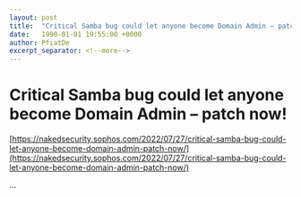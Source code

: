 ```yaml
---
layout: post
title:  "Critical Samba bug could let anyone become Domain Admin – patch now!"
date:   1990-01-01 19:55:00 +0000
author: PfiatDe
excerpt_separator: <!--more-->
---
```


# Critical Samba bug could let anyone become Domain Admin – patch now!
[https://nakedsecurity.sophos.com/2022/07/27/critical-samba-bug-could-let-anyone-become-domain-admin-patch-now/](https://nakedsecurity.sophos.com/2022/07/27/critical-samba-bug-could-let-anyone-become-domain-admin-patch-now/)

...
<!--more-->
